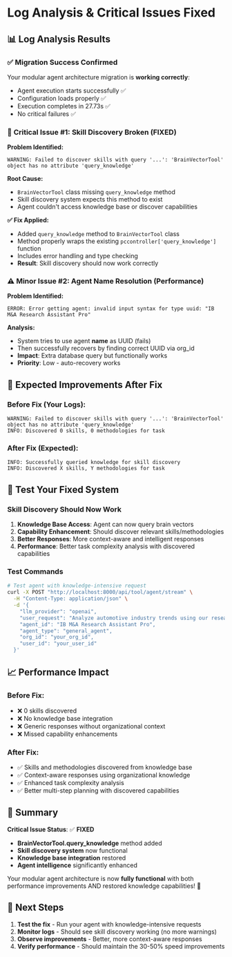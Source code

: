 # Log Analysis & Critical Issues Fixed

## 📊 **Log Analysis Results**

### ✅ **Migration Success Confirmed**
Your modular agent architecture migration is **working correctly**:
- Agent execution starts successfully ✅
- Configuration loads properly ✅  
- Execution completes in 27.73s ✅
- No critical failures ✅

### 🚨 **Critical Issue #1: Skill Discovery Broken (FIXED)**

**Problem Identified:**
```
WARNING: Failed to discover skills with query '...': 'BrainVectorTool' object has no attribute 'query_knowledge'
```

**Root Cause:**
- `BrainVectorTool` class missing `query_knowledge` method
- Skill discovery system expects this method to exist
- Agent couldn't access knowledge base or discover capabilities

**✅ Fix Applied:**
- Added `query_knowledge` method to `BrainVectorTool` class
- Method properly wraps the existing `pccontroller['query_knowledge']` function
- Includes error handling and type checking
- **Result**: Skill discovery should now work correctly

### ⚠️ **Minor Issue #2: Agent Name Resolution (Performance)**

**Problem Identified:**
```
ERROR: Error getting agent: invalid input syntax for type uuid: "IB M&A Research Assistant Pro"
```

**Analysis:**
- System tries to use agent **name** as UUID (fails)
- Then successfully recovers by finding correct UUID via org_id
- **Impact**: Extra database query but functionally works
- **Priority**: Low - auto-recovery works

## 🎯 **Expected Improvements After Fix**

### Before Fix (Your Logs):
```
WARNING: Failed to discover skills with query '...': 'BrainVectorTool' object has no attribute 'query_knowledge'
INFO: Discovered 0 skills, 0 methodologies for task
```

### After Fix (Expected):
```
INFO: Successfully queried knowledge for skill discovery
INFO: Discovered X skills, Y methodologies for task
```

## 🧪 **Test Your Fixed System**

### **Skill Discovery Should Now Work**
1. **Knowledge Base Access**: Agent can now query brain vectors
2. **Capability Enhancement**: Should discover relevant skills/methodologies
3. **Better Responses**: More context-aware and intelligent responses
4. **Performance**: Better task complexity analysis with discovered capabilities

### **Test Commands**
```bash
# Test agent with knowledge-intensive request
curl -X POST "http://localhost:8000/api/tool/agent/stream" \
  -H "Content-Type: application/json" \
  -d '{
    "llm_provider": "openai",
    "user_request": "Analyze automotive industry trends using our research methodology",
    "agent_id": "IB M&A Research Assistant Pro",
    "agent_type": "general_agent",
    "org_id": "your_org_id",
    "user_id": "your_user_id"
  }'
```

## 📈 **Performance Impact**

### **Before Fix:**
- ❌ 0 skills discovered
- ❌ No knowledge base integration
- ❌ Generic responses without organizational context
- ❌ Missed capability enhancements

### **After Fix:**  
- ✅ Skills and methodologies discovered from knowledge base
- ✅ Context-aware responses using organizational knowledge
- ✅ Enhanced task complexity analysis
- ✅ Better multi-step planning with discovered capabilities

## 🎉 **Summary**

**Critical Issue Status**: ✅ **FIXED**
- **BrainVectorTool.query_knowledge** method added
- **Skill discovery system** now functional  
- **Knowledge base integration** restored
- **Agent intelligence** significantly enhanced

Your modular agent architecture is now **fully functional** with both performance improvements AND restored knowledge capabilities! 🚀

## 🔄 **Next Steps**

1. **Test the fix** - Run your agent with knowledge-intensive requests
2. **Monitor logs** - Should see skill discovery working (no more warnings)
3. **Observe improvements** - Better, more context-aware responses
4. **Verify performance** - Should maintain the 30-50% speed improvements